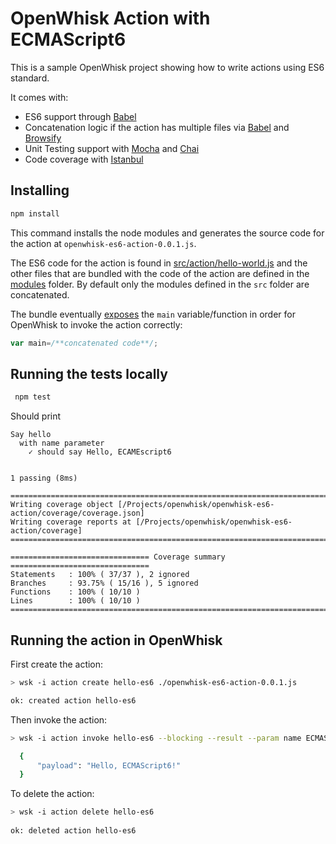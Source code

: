 OpenWhisk Action with ECMAScript6
==================================

This is a sample OpenWhisk project showing how to write actions using ES6 standard.
 
It comes with:
 - ES6 support through [Babel](https://babeljs.io)
 - Concatenation logic if the action has multiple files via [Babel](https://babeljs.io) and [Browsify](https://github.com/substack/node-browserify)
 - Unit Testing support with [Mocha](https://mochajs.org/) and [Chai](http://chaijs.com/)
 - Code coverage with [Istanbul](http://gotwarlost.github.io/istanbul/)
 
## Installing

 ```bash
 npm install
 ```
 
 This command installs the node modules and generates the source code for the action at `openwhisk-es6-action-0.0.1.js`.
 
 The ES6 code for the action is found in [src/action/hello-world.js](src/action/hello-world.js) and the other files that are bundled with the code of the action are defined in the [modules](src/modules) folder.
  By default only the modules defined in the `src` folder are concatenated. 
  
  The bundle eventually [exposes](package.json#12) the `main` variable/function in order for OpenWhisk to invoke the action correctly:
  ```javascript
  var main=/**concatenated code**/;
  ```
  
 
## Running the tests locally
 
 ```bash
  npm test
  ```
  
  Should print 
  
  ```text
  Say hello
    with name parameter
      ✓ should say Hello, ECAMEscript6


  1 passing (8ms)

================================================================================
Writing coverage object [/Projects/openwhisk/openwhisk-es6-action/coverage/coverage.json]
Writing coverage reports at [/Projects/openwhisk/openwhisk-es6-action/coverage]
================================================================================

=============================== Coverage summary ===============================
Statements   : 100% ( 37/37 ), 2 ignored
Branches     : 93.75% ( 15/16 ), 5 ignored
Functions    : 100% ( 10/10 )
Lines        : 100% ( 10/10 )
================================================================================
  ```
  
  
## Running the action in OpenWhisk

First create the action:

 ```bash
 > wsk -i action create hello-es6 ./openwhisk-es6-action-0.0.1.js

 ok: created action hello-es6
 ```

Then invoke the action:

```bash
> wsk -i action invoke hello-es6 --blocking --result --param name ECMAScript6

  {
      "payload": "Hello, ECMAScript6!"
  }
```

 To delete the action:
  
  ```bash
  > wsk -i action delete hello-es6
   
 ok: deleted action hello-es6
  ```
  
